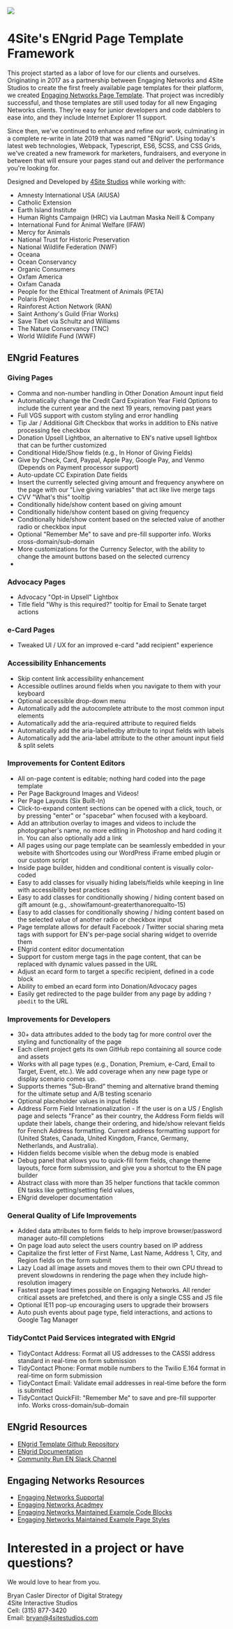 <img src="https://raw.githubusercontent.com/4site-interactive-studios/engrid/main/reference-materials/repo/repo-hero.jpg">

# 4Site's ENgrid Page Template Framework

<!--- <img align="right" width="200" height="200" src="https://engagingnetworks.academy/wp-content/uploads/2019/09/D-D-Partner.png"> -->

This project started as a labor of love for our clients and ourselves. Originating in 2017 as a partnership between Engaging Networks and 4Site Studios to create the first freely available page templates for their platform, we created [Engaging Networks Page Template](https://github.com/4site-interactive-studios/Engaging-Networks-Page-Template). That project was incredibly successful, and those templates are still used today for all new Engaging Networks clients. They're easy for junior developers and code dabblers to ease into, and they include Internet Explorer 11 support.

Since then, we've continued to enhance and refine our work, culminating in a complete re-write in late 2019 that was named "ENgrid". Using today's latest web technologies, Webpack, Typescript, ES6, SCSS, and CSS Grids, we've created a new framework for marketers, fundraisers, and everyone in between that will ensure your pages stand out and deliver the performance you're looking for.

Designed and Developed by [4Site Studios](http://4sitestudios.com/en?ms=github) while working with:

- Amnesty International USA (AIUSA)
- Catholic Extension
- Earth Island Institute
- Human Rights Campaign (HRC) via Lautman Maska Neill & Company
- International Fund for Animal Welfare (IFAW)
- Mercy for Animals
- National Trust for Historic Preservation
- National Wildlife Federation (NWF)
- Oceana
- Ocean Conservancy
- Organic Consumers
- Oxfam America
- Oxfam Canada
- People for the Ethical Treatment of Animals (PETA)
- Polaris Project
- Rainforest Action Network (RAN)
- Saint Anthony's Guild (Friar Works)
- Save Tibet via Schultz and Williams
- The Nature Conservancy (TNC)
- World Wildlife Fund (WWF)

## ENgrid Features

### Giving Pages
- Comma and non-number handling in Other Donation Amount input field
- Automatically change the Credit Card Expiration Year Field Options to include the current year and the next 19 years, removing past years
- Full VGS support with custom styling and error handling
- Tip Jar / Additional Gift Checkbox that works in addition to ENs native processing fee checkbox
- Donation Upsell Lightbox, an alternative to EN's native upsell lightbox that can be further customized
- Conditional Hide/Show fields (e.g., In Honor of Giving Fields)
- Give by Check, Card, Paypal, Apple Pay, Google Pay, and Venmo (Depends on Payment processor support)
- Auto-update CC Expiration Date fields
- Insert the currently selected giving amount and frequency anywhere on the page with our "Live giving variables" that act like live merge tags
- CVV "What's this" tooltip
- Conditionally hide/show content based on giving amount
- Conditionally hide/show content based on giving frequency
- Conditionally hide/show content based on the selected value of another radio or checkbox input
- Optional "Remember Me" to save and pre-fill supporter info. Works cross-domain/sub-domain
- More customizations for the Currency Selector, with the ability to change the amount buttons based on the selected currency
- 

### Advocacy Pages
- Advocacy "Opt-in Upsell" Lightbox
- Title field "Why is this required?" tooltip for Email to Senate target actions

### e-Card Pages
- Tweaked UI / UX for an improved e-card "add recipient" experience

### Accessibility Enhancements
- Skip content link accessibility enhancement
- Accessible outlines around fields when you navigate to them with your keyboard
- Optional accessible drop-down menu
- Automatically add the autocomplete attribute to the most common input elements
- Automatically add the aria-required attribute to required fields
- Automatically add the aria-labelledby attribute to input fields with labels
- Automatically add the aria-label attribute to the other amount input field & split selets

### Improvements for Content Editors
- All on-page content is editable; nothing hard coded into the page template
- Per Page Background Images and Videos!
- Per Page Layouts (Six Built-In)
- Click-to-expand content sections can be opened with a click, touch, or by pressing "enter" or "spacebar" when focused with a keyboard.
- Add an attribution overlay to images and videos to include the photographer's name, no more editing in Photoshop and hard coding it in. You can also optionally add a link
- All pages using our page template can be seamlessly embedded in your website with Shortcodes using our WordPress iFrame embed plugin or our custom script
- Inside page builder, hidden and conditional content is visually color-coded
- Easy to add classes for visually hiding labels/fields while keeping in line with accessibility best practices
- Easy to add classes for conditionally showing / hiding content based on gift amount (e.g., .showifamount-greaterthanorequalto-15)
- Easy to add classes for conditionally showing / hiding content based on the selected value of another radio or checkbox input
- Page template allows for default Facebook / Twitter social sharing meta tags with support for EN's per-page social sharing widget to override them
- ENgrid content editor documentation
- Support for custom merge tags in the page content, that can be replaced with dynamic values passed in the URL
- Adjust an ecard form to target a specific recipient, defined in a code block
- Ability to embed an ecard form into Donation/Advocacy pages
- Easily get redirected to the page builder from any page by adding `?pbedit` to the URL

### Improvements for Developers
- 30+ data attributes added to the body tag for more control over the styling and functionality of the page
- Each client project gets its own GitHub repo containing all source code and assets
- Works with all page types (e.g., Donation, Premium, e-Card, Email to Target, Event, etc.). We add coverage when any new page type or display scenario comes up.
- Supports themes "Sub-Brand" theming and alternative brand theming for the ultimate setup and A/B testing scenario
- Optional placeholder values in input fields
- Address Form Field Internationalization - If the user is on a US / English page and selects "France" as their country, the Address Form fields will update their labels, change their ordering, and hide/show relevant fields for French Address formatting. Current address formatting support for (United States, Canada, United Kingdom, France, Germany, Netherlands, and Australia).
- Hidden fields become visible when the debug mode is enabled
- Debug panel that allows you to quick-fill form fields, change theme layouts, force form submission, and give you a shortcut to the EN page builder
- Abstract class with more than 35 helper functions that tackle common EN tasks like getting/setting field values, 
- ENgrid developer documentation

### General Quality of Life Improvements
- Added data attributes to form fields to help improve browser/password manager auto-fill completions
- On page load auto select the users country based on IP address
- Capitalize the first letter of First Name, Last Name, Address 1, City, and Region fields on the form submit 
- Lazy Load all image assets and moves them to their own CPU thread to prevent slowdowns in rendering the page when they include high-resolution imagery
- Fastest page load times possible on Engaging Networks. All render critical assets are prefetched, and there is only a single CSS and JS file
- Optional IE11 pop-up encouraging users to upgrade their browsers
- Auto push events about page type, field interactions, and actions to Google Tag Manager

### TidyContct Paid Services integrated with ENgrid
- TidyContact Address: Format all US addresses to the CASSI address standard in real-time on form submission
- TidyContact Phone: Format mobile numbers to the Twilio E.164 format in real-time on form submission
- TidyContact Email: Validate email addresses in real-time before the form is submitted 
- TidyContact QuickFill: "Remember Me" to save and pre-fill supporter info. Works cross-domain/sub-domain

## ENgrid Resources

- [ENgrid Template Github Repository](https://github.com/4site-interactive-studios/engrid-template/)
- [ENgrid Documentation](https://engrid.4sitestudios.com/)
- [Community Run EN Slack Channel](https://join.slack.com/t/endevelopers/shared_invite/enQtNTgyMDU5NDEzOTQxLWM1YjkwYmM2NjcxODdhNjI4MmRhMjI1ZTJlNzZlYTM5MmI4OTg3NTlhZTljMDMyMjczZmYyNTBjZmM4ZDY4MTA)

## Engaging Networks Resources

- [Engaging Networks Supportal](https://engagingnetworks.support/)
- [Engaging Networks Acadmey](https://engagingnetworks.academy/)
- [Engaging Networks Maintained Example Code Blocks](https://github.com/EngagingNetworks/page-builder-code-blocks)
- [Engaging Networks Maintained Example Page Styles](https://github.com/EngagingNetworks/page-builder-css-styles)

# Interested in a project or have questions?

We would love to hear from you.

Bryan Casler
Director of Digital Strategy  
4Site Interactive Studios  
Cell: (315) 877-3420  
Email: bryan@4sitestudios.com
